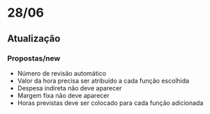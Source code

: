 # 28/06

## Atualização

### Propostas/new

- Número de revisão automático
- Valor da hora precisa ser atribuído a cada função escolhida
- Despesa indireta não deve aparecer
- Margem fixa não deve aparecer
- Horas previstas deve ser colocado para cada função adicionada
